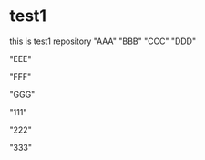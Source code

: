 # test1
this is test1 repository
"AAA" 
"BBB" 
"CCC" 
"DDD"

"EEE"

"FFF"

"GGG"

"111"

"222"

"333"



